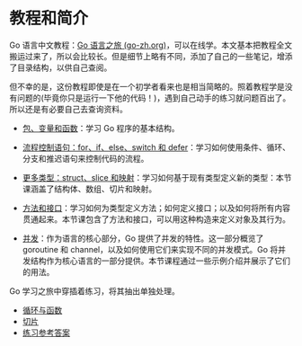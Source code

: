 # 教程和简介

Go 语言中文教程：[Go 语言之旅 (go-zh.org)](https://tour.go-zh.org/list)，可以在线学。本文基本把教程全文搬运过来了，所以会比较长。但是细节上略有不同，添加了自己的一些笔记，增添了目录结构，以供自己查阅。

但不幸的是，这份教程即使是在一个初学者看来也是相当简略的。照着教程学是没有问题的(毕竟你只是运行一下他的代码！)，遇到自己动手的练习就问题百出了。所以还是有必要自己去查询资料。

- [包、变量和函数](A-tour-of-Go/Packages-variables-and-functions.md)：学习 Go 程序的基本结构。

- [流程控制语句：for、if、else、switch 和 defer](A-tour-of-Go/Flow-control-statements.md)：学习如何使用条件、循环、分支和推迟语句来控制代码的流程。

- [更多类型：struct、slice 和映射](A-tour-of-Go/Structs-slices-and-maps.md)：学习如何基于现有类型定义新的类型：本节课涵盖了结构体、数组、切片和映射。

- [方法和接口](A-tour-of-Go/Methods-and-interfaces.md)：学习如何为类型定义方法；如何定义接口；以及如何将所有内容贯通起来。本节课包含了方法和接口，可以用这种构造来定义对象及其行为。

- [并发](A-tour-of-Go/Concurrency.md)：作为语言的核心部分，Go 提供了并发的特性。这一部分概览了 goroutine 和 channel，以及如何使用它们来实现不同的并发模式。Go 将并发结构作为核心语言的一部分提供。本节课程通过一些示例介绍并展示了它们的用法。

Go 学习之旅中穿插着练习，将其抽出单独处理。

- [循环与函数](A-tour-of-Go/Loops-and-Functions.md)
- [切片](A-tour-of-Go/Slices.md)
- [练习参考答案](A-tour-of-Go/Exercise-answer.md)
